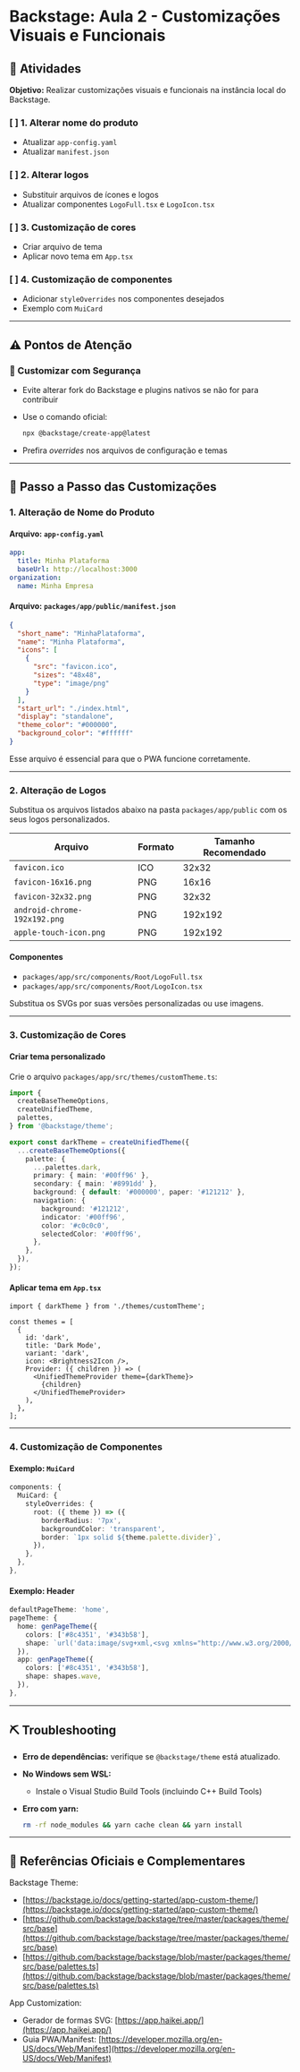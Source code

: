 # Backstage: Aula 2 - Customizações Visuais e Funcionais

## 📝 Atividades

**Objetivo:** Realizar customizações visuais e funcionais na instância local do Backstage.

### \[ ] 1. Alterar nome do produto

* Atualizar `app-config.yaml`
* Atualizar `manifest.json`

### \[ ] 2. Alterar logos

* Substituir arquivos de ícones e logos
* Atualizar componentes `LogoFull.tsx` e `LogoIcon.tsx`

### \[ ] 3. Customização de cores

* Criar arquivo de tema
* Aplicar novo tema em `App.tsx`

### \[ ] 4. Customização de componentes

* Adicionar `styleOverrides` nos componentes desejados
* Exemplo com `MuiCard`

---

## ⚠️ Pontos de Atenção

### 🪺 Customizar com Segurança

* Evite alterar fork do Backstage e plugins nativos se não for para contribuir
* Use o comando oficial:

  ```bash
  npx @backstage/create-app@latest
  ```
* Prefira *overrides* nos arquivos de configuração e temas

---

## 🎨 Passo a Passo das Customizações

### 1. Alteração de Nome do Produto

#### Arquivo: `app-config.yaml`

```yaml
app:
  title: Minha Plataforma
  baseUrl: http://localhost:3000
organization:
  name: Minha Empresa
```

#### Arquivo: `packages/app/public/manifest.json`

```json
{
  "short_name": "MinhaPlataforma",
  "name": "Minha Plataforma",
  "icons": [
    {
      "src": "favicon.ico",
      "sizes": "48x48",
      "type": "image/png"
    }
  ],
  "start_url": "./index.html",
  "display": "standalone",
  "theme_color": "#000000",
  "background_color": "#ffffff"
}
```

Esse arquivo é essencial para que o PWA funcione corretamente.

---

### 2. Alteração de Logos

Substitua os arquivos listados abaixo na pasta `packages/app/public` com os seus logos personalizados.

| Arquivo                      | Formato | Tamanho Recomendado |
| ---------------------------- | ------- | ------------------- |
| `favicon.ico`                | ICO     | 32x32               |
| `favicon-16x16.png`          | PNG     | 16x16               |
| `favicon-32x32.png`          | PNG     | 32x32               |
| `android-chrome-192x192.png` | PNG     | 192x192             |
| `apple-touch-icon.png`       | PNG     | 192x192             |

#### Componentes

* `packages/app/src/components/Root/LogoFull.tsx`
* `packages/app/src/components/Root/LogoIcon.tsx`

Substitua os SVGs por suas versões personalizadas ou use imagens.

---

### 3. Customização de Cores

#### Criar tema personalizado

Crie o arquivo `packages/app/src/themes/customTheme.ts`:

```ts
import {
  createBaseThemeOptions,
  createUnifiedTheme,
  palettes,
} from '@backstage/theme';

export const darkTheme = createUnifiedTheme({
  ...createBaseThemeOptions({
    palette: {
      ...palettes.dark,
      primary: { main: '#00ff96' },
      secondary: { main: '#8991dd' },
      background: { default: '#000000', paper: '#121212' },
      navigation: {
        background: '#121212',
        indicator: '#00ff96',
        color: '#c0c0c0',
        selectedColor: '#00ff96',
      },
    },
  }),
});
```

#### Aplicar tema em `App.tsx`

```tsx
import { darkTheme } from './themes/customTheme';

const themes = [
  {
    id: 'dark',
    title: 'Dark Mode',
    variant: 'dark',
    icon: <Brightness2Icon />,
    Provider: ({ children }) => (
      <UnifiedThemeProvider theme={darkTheme}>
        {children}
      </UnifiedThemeProvider>
    ),
  },
];
```

---

### 4. Customização de Componentes

#### Exemplo: `MuiCard`

```ts
components: {
  MuiCard: {
    styleOverrides: {
      root: ({ theme }) => ({
        borderRadius: '7px',
        backgroundColor: 'transparent',
        border: `1px solid ${theme.palette.divider}`,
      }),
    },
  },
},
```

#### Exemplo: Header

```ts
defaultPageTheme: 'home',
pageTheme: {
  home: genPageTheme({
    colors: ['#8c4351', '#343b58'],
    shape: `url('data:image/svg+xml,<svg xmlns="http://www.w3.org/2000/svg"><rect width="100%" height="100%" fill="%23111C1B"/></svg>')`,
  }),
  app: genPageTheme({
    colors: ['#8c4351', '#343b58'],
    shape: shapes.wave,
  }),
},
```

---

## ⛏ Troubleshooting

* **Erro de dependências:** verifique se `@backstage/theme` está atualizado.
* **No Windows sem WSL:**
  * Instale o Visual Studio Build Tools (incluindo C++ Build Tools)
 
* **Erro com yarn:**

  ```bash
  rm -rf node_modules && yarn cache clean && yarn install
  ```

---

## 🔗 Referências Oficiais e Complementares

Backstage Theme:
  * [https://backstage.io/docs/getting-started/app-custom-theme/](https://backstage.io/docs/getting-started/app-custom-theme/)
  * [https://github.com/backstage/backstage/tree/master/packages/theme/src/base](https://github.com/backstage/backstage/tree/master/packages/theme/src/base)
  * [https://github.com/backstage/backstage/blob/master/packages/theme/src/base/palettes.ts](https://github.com/backstage/backstage/blob/master/packages/theme/src/base/palettes.ts)
 
App Customization:
* Gerador de formas SVG: [https://app.haikei.app/](https://app.haikei.app/)
* Guia PWA/Manifest: [https://developer.mozilla.org/en-US/docs/Web/Manifest](https://developer.mozilla.org/en-US/docs/Web/Manifest)
